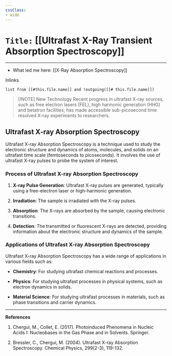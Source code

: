 ```yaml
---
cssClass:
- wide
---
```


# `Title:` [[Ultrafast X-Ray Transient Absorption Spectroscopy]]
--- 

- What led me here: [[X-Ray Absorption Spectroscopy]]

Inlinks
```dataview 
list from [[#this.file.name]] and !outgoing([[# this.file.name]]) 
```

> [!NOTE] New Technology
> Recent progress in ultrafast X-ray sources, such as free electron lasers (FEL), high harmonic generation (HHG) and betatron facilities, has made accessible sub-picosecond time resolved X-ray experiments to researchers. 

## Ultrafast X-ray Absorption Spectroscopy

Ultrafast X-ray Absorption Spectroscopy is a technique used to study the electronic structure and dynamics of atoms, molecules, and solids on an ultrafast time scale (femtoseconds to picoseconds). It involves the use of ultrafast X-ray pulses to probe the system of interest.

### Process of Ultrafast X-ray Absorption Spectroscopy

1. **X-ray Pulse Generation**: Ultrafast X-ray pulses are generated, typically using a free-electron laser or high-harmonic generation.

2. **Irradiation**: The sample is irradiated with the X-ray pulses.

3. **Absorption**: The X-rays are absorbed by the sample, causing electronic transitions.

4. **Detection**: The transmitted or fluorescent X-rays are detected, providing information about the electronic structure and dynamics of the sample.

### Applications of Ultrafast X-ray Absorption Spectroscopy

Ultrafast X-ray Absorption Spectroscopy has a wide range of applications in various fields such as:

- **Chemistry**: For studying ultrafast chemical reactions and processes.

- **Physics**: For studying ultrafast processes in physical systems, such as electron dynamics in solids.

- **Material Science**: For studying ultrafast processes in materials, such as phase transitions and carrier dynamics.

---

**References**

1. Chergui, M., Collet, E. (2017). Photoinduced Phenomena in Nucleic Acids I: Nucleobases in the Gas Phase and in Solvents. Springer.

2. Bressler, C., Chergui, M. (2004). Ultrafast X-ray Absorption Spectroscopy. Chemical Physics, 299(2-3), 119-132.
